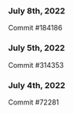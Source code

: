 ### July 8th, 2022

Commit #184186

### July 5th, 2022

Commit #314353


### July 4th, 2022

Commit #72281
